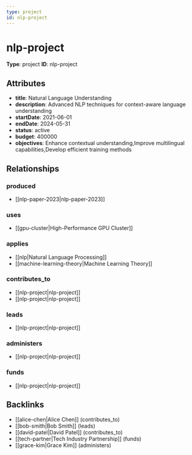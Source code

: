 ```yaml
---
type: project
id: nlp-project
---
```


# nlp-project

**Type**: project
**ID**: nlp-project

## Attributes

- **title**: Natural Language Understanding
- **description**: Advanced NLP techniques for context-aware language understanding
- **startDate**: 2021-06-01
- **endDate**: 2024-05-31
- **status**: active
- **budget**: 400000
- **objectives**: Enhance contextual understanding,Improve multilingual capabilities,Develop efficient training methods

## Relationships

### produced

- [[nlp-paper-2023|nlp-paper-2023]]

### uses

- [[gpu-cluster|High-Performance GPU Cluster]]

### applies

- [[nlp|Natural Language Processing]]
- [[machine-learning-theory|Machine Learning Theory]]

### contributes_to

- [[nlp-project|nlp-project]]
- [[nlp-project|nlp-project]]

### leads

- [[nlp-project|nlp-project]]

### administers

- [[nlp-project|nlp-project]]

### funds

- [[nlp-project|nlp-project]]

## Backlinks

- [[alice-chen|Alice Chen]] (contributes_to)
- [[bob-smith|Bob Smith]] (leads)
- [[david-patel|David Patel]] (contributes_to)
- [[tech-partner|Tech Industry Partnership]] (funds)
- [[grace-kim|Grace Kim]] (administers)

